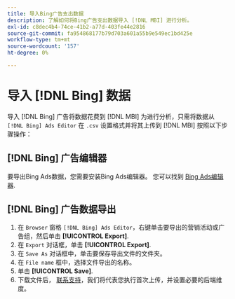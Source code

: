 ```yaml
---
title: 导入Bing广告支出数据
description: 了解如何将Bing广告支出数据导入 [!DNL MBI] 进行分析。
exl-id: c8dec4b4-74ce-41b2-a77d-403fe44e2816
source-git-commit: fa954868177b79d703a601a55b9e549ec1bd425e
workflow-type: tm+mt
source-wordcount: '157'
ht-degree: 0%

---
```


# 导入 [!DNL Bing] 数据

导入 [!DNL Bing] 广告将数据花费到 [!DNL MBI] 为进行分析，只需将数据从 `[!DNL Bing] Ads Editor` 在 `.csv` 设置格式并将其上传到 [!DNL MBI] 按照以下步骤操作：

## [!DNL Bing] 广告编辑器

要导出Bing Ads数据，您需要安装Bing Ads编辑器。 您可以找到 [Bing Ads编辑器](https://advertise.bingads.microsoft.com/en-us/bingads-editor).

## [!DNL Bing] 广告数据导出

1. 在 `Browser` 窗格 `[!DNL Bing] Ads Editor`，右键单击要导出的营销活动或广告组，然后单击 **[!UICONTROL Export]**.
1. 在 `Export` 对话框，单击 **[!UICONTROL Export]**.
1. 在 `Save As` 对话框中，单击要保存导出文件的文件夹。
1. 在 `File name` 框中，选择文件导出的名称。
1. 单击 **[!UICONTROL Save]**.
1. 下载文件后，  [联系支持](https://experienceleague.adobe.com/docs/commerce-knowledge-base/kb/troubleshooting/miscellaneous/mbi-service-policies.html?lang=en)，我们将代表您执行首次上传，并设置必要的后端维度。
